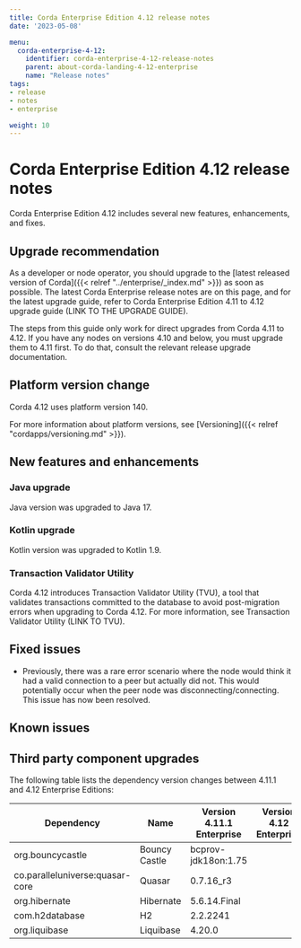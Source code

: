 ```yaml
---
title: Corda Enterprise Edition 4.12 release notes
date: '2023-05-08'

menu:
  corda-enterprise-4-12:
    identifier: corda-enterprise-4-12-release-notes
    parent: about-corda-landing-4-12-enterprise
    name: "Release notes"
tags:
- release
- notes
- enterprise

weight: 10
---
```


# Corda Enterprise Edition 4.12 release notes

Corda Enterprise Edition 4.12 includes several new features, enhancements, and fixes.

## Upgrade recommendation

As a developer or node operator, you should upgrade to the [latest released version of Corda]({{< relref "../enterprise/_index.md" >}}) as soon as possible. The latest Corda Enterprise release notes are on this page, and for the latest upgrade guide, refer to Corda Enterprise Edition 4.11 to 4.12 upgrade guide (LINK TO THE UPGRADE GUIDE).

The steps from this guide only work for direct upgrades from Corda 4.11 to 4.12. If you have any nodes on versions 4.10 and below, you must upgrade them to 4.11 first. To do that, consult the relevant release upgrade documentation.

## Platform version change

Corda 4.12 uses platform version 140.

For more information about platform versions, see [Versioning]({{< relref "cordapps/versioning.md" >}}).

## New features and enhancements

### Java upgrade

Java version was upgraded to Java 17.

### Kotlin upgrade

Kotlin version was upgraded to Kotlin 1.9.

### Transaction Validator Utility

Corda 4.12 introduces Transaction Validator Utility (TVU), a tool that validates transactions committed to the database to avoid post-migration errors when upgrading to Corda 4.12. For more information, see Transaction Validator Utility (LINK TO TVU).

## Fixed issues

* Previously, there was a rare error scenario where the node would think it had a valid connection to a peer but actually did not. This would potentially occur when the peer node was disconnecting/connecting. This issue has now been resolved.

## Known issues

## Third party component upgrades

The following table lists the dependency version changes between 4.11.1 and 4.12 Enterprise Editions:

| Dependency                         | Name                | Version 4.11.1 Enterprise | Version 4.12 Enterprise|
|------------------------------------|---------------------|---------------------------|------------------------|
| org.bouncycastle                   | Bouncy Castle       | bcprov-jdk18on:1.75       |     |
| co.paralleluniverse:quasar-core    | Quasar              | 0.7.16_r3                 |               |
| org.hibernate                      | Hibernate           | 5.6.14.Final              |           |
| com.h2database                     | H2                  | 2.2.2241                  |                |
| org.liquibase                      | Liquibase           | 4.20.0                    |                  |

